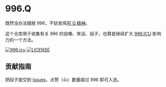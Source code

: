 # 996.Q
既然没办法摆脱 996，不妨发挥[阿 Q 精神](https://zh.wikipedia.org/wiki/%E7%B2%BE%E7%A5%9E%E8%83%9C%E5%88%A9%E6%B3%95)。

这个仓库用于收集有关 996 的自嘲、笑话、段子，也算是继续扩大 [996.ICU](https://github.com/996icu/996.ICU) 影响力的一个方法。

[![996.icu](https://img.shields.io/badge/link-996.icu-red.svg)](https://996.icu)
[![LICENSE](https://img.shields.io/badge/license-Anti%20996-blue.svg)](https://github.com/996icu/996.ICU/blob/master/LICENSE)

## 贡献指南

把段子提交到 [Issues](https://github.com/alexddhuang/996.Q/issues)，点赞（👍）数量超过 996 即可入选。

